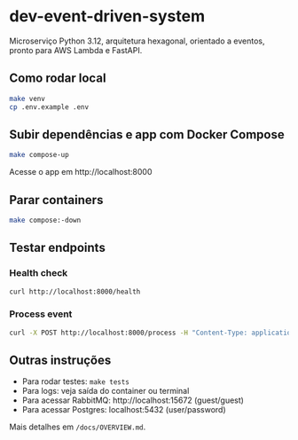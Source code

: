 # dev-event-driven-system

Microserviço Python 3.12, arquitetura hexagonal, orientado a eventos, pronto para AWS Lambda e FastAPI.

## Como rodar local

```sh
make venv
cp .env.example .env
```

## Subir dependências e app com Docker Compose

```sh
make compose-up
```

Acesse o app em http://localhost:8000


## Parar containers

```sh
make compose:-down
```

## Testar endpoints

### Health check
```sh
curl http://localhost:8000/health
```

### Process event
```sh
curl -X POST http://localhost:8000/process -H "Content-Type: application/json" -d '{"id": "abc", "name": "Test"}'
```

## Outras instruções
- Para rodar testes: `make tests`
- Para logs: veja saída do container ou terminal
- Para acessar RabbitMQ: http://localhost:15672 (guest/guest)
- Para acessar Postgres: localhost:5432 (user/password)

Mais detalhes em `/docs/OVERVIEW.md`.